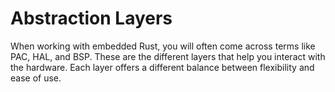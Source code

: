 # Abstraction Layers

When working with embedded Rust, you will often come across terms like PAC, HAL, and BSP. These are the different layers that help you interact with the hardware. Each layer offers a different balance between flexibility and ease of use.


